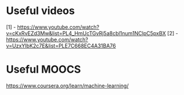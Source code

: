 # Useful videos
[1] - https://www.youtube.com/watch?v=cKxRvEZd3Mw&list=PL4_HmUcTGvRj5a8cbl1num1NClpC5pxBX
[2] - https://www.youtube.com/watch?v=UzxYlbK2c7E&list=PLE7C668EC4A31BA76



# Useful MOOCS
https://www.coursera.org/learn/machine-learning/
